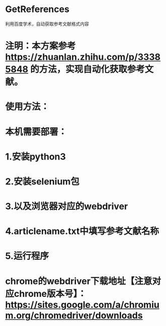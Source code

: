 # GetReferences
利用百度学术，自动获取参考文献格式内容




# 注明：本方案参考 https://zhuanlan.zhihu.com/p/33385848 的方法，实现自动化获取参考文献。
#
# 使用方法：
# 本机需要部署：
# 1.安装python3
# 2.安装selenium包
# 3.以及浏览器对应的webdriver
# 4.articlename.txt中填写参考文献名称
# 5.运行程序
# chrome的webdriver下载地址【注意对应chrome版本号】：https://sites.google.com/a/chromium.org/chromedriver/downloads
